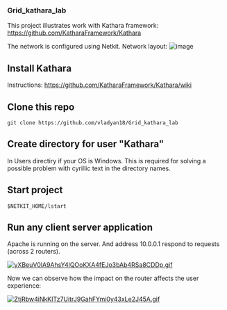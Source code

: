 ### Grid_kathara_lab

This project illustrates work with Kathara framework:
https://github.com/KatharaFramework/Kathara

The network is configured using Netkit. Network layout:
<img src="https://i.ibb.co/QdLQjjQ/image.png" alt="image" border="0"></a>

## Install Kathara
Instructions:
https://github.com/KatharaFramework/Kathara/wiki

## Clone this repo
``` 
git clone https://github.com/vladyan18/Grid_kathara_lab
``` 

## Create directory for user "Kathara"
In Users directiry if your OS is Windows. This is required for solving a possible problem with cyrillic text in the directory names.

## Start project
``` 
$NETKIT_HOME/lstart
``` 

## Run any client server application
Apache is running on the server. And address 10.0.0.1 respond to requests (across 2 routers).


[![yXBeuV0lA9AhsY4lQOoKXA4fEJo3bAb4RSa8CDDp.gif](https://s3.gifyu.com/images/yXBeuV0lA9AhsY4lQOoKXA4fEJo3bAb4RSa8CDDp.gif)](https://gifyu.com/image/9Rjh)

Now we can observe how the impact on the router affects the user experience:

[![ZtjRbw4iNkKITz7UitrJ9GahFYmi0y43xLe2J45A.gif](https://s3.gifyu.com/images/ZtjRbw4iNkKITz7UitrJ9GahFYmi0y43xLe2J45A.gif)](https://gifyu.com/image/9Rja)
